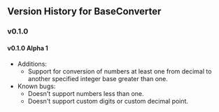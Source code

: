 ## Version History for BaseConverter
### v0.1.0
#### v0.1.0 Alpha 1
* Additions:
  * Support for conversion of numbers at least one from decimal to another specified integer base greater than one.
* Known bugs:
  * Doesn't support numbers less than one.
  * Doesn't support custom digits or custom decimal point.
